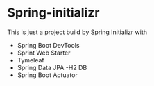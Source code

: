 # Spring-initializr

This is just a project build by Spring Initializr with 
- Spring Boot DevTools
- Sprint Web Starter
- Tymeleaf
- Spring Data JPA
 -H2 DB 
 - Spring Boot Actuator